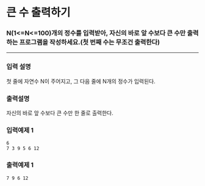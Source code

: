 # 큰 수 출력하기

### N(1<=N<=100)개의 정수를 입력받아, 자신의 바로 앞 수보다 큰 수만 출력하는 프로그램을 작성하세요.(첫 번째 수는 무조건 출력한다)

---

### 입력 설명

첫 줄에 자연수 N이 주어지고, 그 다음 줄에 N개의 정수가 입력된다.

### 출력설명

자신의 바로 앞 수보다 큰 수만 한 줄로 출력한다.

### 입력예제 1

```
6
7 3 9 5 6 12
```

### 출력예제 1

```
7 9 6 12
```
